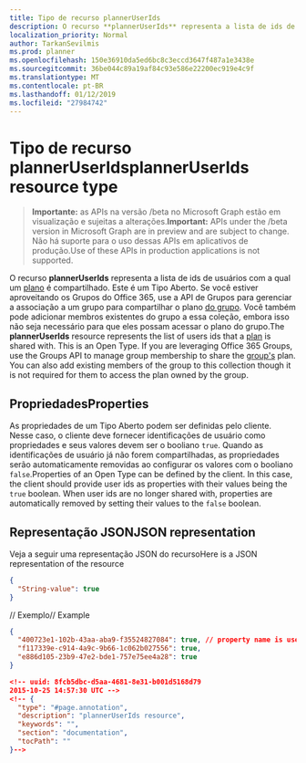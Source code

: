 ```yaml
---
title: Tipo de recurso plannerUserIds
description: O recurso **plannerUserIds** representa a lista de ids de usuários com a qual um plano é compartilhado. Este é um Tipo Aberto. Se você estiver aproveitando os Grupos do Office 365, use a API de Grupos para gerenciar a associação a um grupo para compartilhar o plano do grupo. Você também pode adicionar membros existentes do grupo a essa coleção, embora isso não seja necessário para que eles possam acessar o plano do grupo.
localization_priority: Normal
author: TarkanSevilmis
ms.prod: planner
ms.openlocfilehash: 150e36910da5ed6bc8c3eccd3647f487a1e3438e
ms.sourcegitcommit: 36be044c89a19af84c93e586e22200ec919e4c9f
ms.translationtype: MT
ms.contentlocale: pt-BR
ms.lasthandoff: 01/12/2019
ms.locfileid: "27984742"
---
```

# <a name="planneruserids-resource-type"></a><span data-ttu-id="099d5-106">Tipo de recurso plannerUserIds</span><span class="sxs-lookup"><span data-stu-id="099d5-106">plannerUserIds resource type</span></span>

> <span data-ttu-id="099d5-107">**Importante:** as APIs na versão /beta no Microsoft Graph estão em visualização e sujeitas a alterações.</span><span class="sxs-lookup"><span data-stu-id="099d5-107">**Important:** APIs under the /beta version in Microsoft Graph are in preview and are subject to change.</span></span> <span data-ttu-id="099d5-108">Não há suporte para o uso dessas APIs em aplicativos de produção.</span><span class="sxs-lookup"><span data-stu-id="099d5-108">Use of these APIs in production applications is not supported.</span></span>

<span data-ttu-id="099d5-p103">O recurso **plannerUserIds** representa a lista de ids de usuários com a qual um [plano](plannerplan.md) é compartilhado. Este é um Tipo Aberto. Se você estiver aproveitando os Grupos do Office 365, use a API de Grupos para gerenciar a associação a um grupo para compartilhar o plano [do grupo](group.md). Você também pode adicionar membros existentes do grupo a essa coleção, embora isso não seja necessário para que eles possam acessar o plano do grupo.</span><span class="sxs-lookup"><span data-stu-id="099d5-p103">The **plannerUserIds** resource represents the list of users ids that a [plan](plannerplan.md) is shared with. This is an Open Type. If you are leveraging Office 365 Groups, use the Groups API to manage group membership to share the [group's](group.md) plan. You can also add existing members of the group to this collection though it is not required for them to access the plan owned by the group.</span></span>


## <a name="properties"></a><span data-ttu-id="099d5-113">Propriedades</span><span class="sxs-lookup"><span data-stu-id="099d5-113">Properties</span></span>
<span data-ttu-id="099d5-p104">As propriedades de um Tipo Aberto podem ser definidas pelo cliente. Nesse caso, o cliente deve fornecer identificações de usuário como propriedades e seus valores devem ser o booliano `true`. Quando as identificações de usuário já não forem compartilhadas, as propriedades serão automaticamente removidas ao configurar os valores com o booliano `false`.</span><span class="sxs-lookup"><span data-stu-id="099d5-p104">Properties of an Open Type can be defined by the client. In this case, the client should provide user ids as properties with their values being the `true` boolean. When user ids are no longer shared with, properties are automatically removed by setting their values to the `false` boolean.</span></span>


## <a name="json-representation"></a><span data-ttu-id="099d5-117">Representação JSON</span><span class="sxs-lookup"><span data-stu-id="099d5-117">JSON representation</span></span>

<span data-ttu-id="099d5-118">Veja a seguir uma representação JSON do recurso</span><span class="sxs-lookup"><span data-stu-id="099d5-118">Here is a JSON representation of the resource</span></span>

<!-- {
  "blockType": "resource",
  "optionalProperties": [

  ],
  "@odata.type": "microsoft.graph.plannerUserIds"
}-->

```json
{
  "String-value": true
}
```

<span data-ttu-id="099d5-119">// Exemplo</span><span class="sxs-lookup"><span data-stu-id="099d5-119">// Example</span></span>
```json
{
  "400723e1-102b-43aa-aba9-f35524827084": true, // property name is user id
  "f117339e-c914-4a9c-9b66-1c062b027556": true,
  "e886d105-23b9-47e2-bde1-757e75ee4a28": true
}

<!-- uuid: 8fcb5dbc-d5aa-4681-8e31-b001d5168d79
2015-10-25 14:57:30 UTC -->
<!-- {
  "type": "#page.annotation",
  "description": "plannerUserIds resource",
  "keywords": "",
  "section": "documentation",
  "tocPath": ""
}-->
